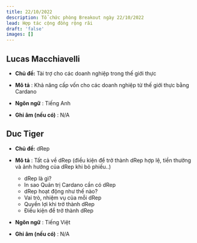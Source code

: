 ```yaml
---
title: 22/10/2022
description: Tổ chức phòng Breakout ngày 22/10/2022
lead: Hợp tác cộng đồng rộng rãi
draft: 'false'
images: []
---
```


## Lucas Macchiavelli

- **Chủ đề:** Tài trợ cho các doanh nghiệp trong thế giới thực

- **Mô tả** : Khả năng cấp vốn cho các doanh nghiệp từ thế giới thực bằng Cardano

- **Ngôn ngữ** : Tiếng Anh

- **Ghi âm (nếu có)** : N/A

## Duc Tiger

- **Chủ đề:** dRep

- **Mô tả** : Tất cả về dRep (điều kiện để trở thành dRep hợp lệ, tiền thưởng và ảnh hưởng của dRep khi bỏ phiếu..)

    - dRep là gì?
    - In sao Quản trị Cardano cần có dRep
    - dRep hoạt động như thế nào?
    - Vai trò, nhiệm vụ của mỗi dRep
    - Quyền lợi khi trở thành dRep
    - Điều kiện để trở thành dRep

- **Ngôn ngữ** : Tiếng Việt

- **Ghi âm (nếu có)** : N/A
